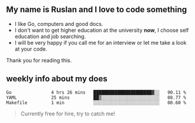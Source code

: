 ## My name is Ruslan and I love to code something

- I like Go, computers and good docs.
- I don't want to get higher education at the university **now**, I choose self education and job searching.
- I will be very happy if you call me for an interview or let me take a look at your code.

Thank you for reading this.

## weekly info about my does
<!--START_SECTION:waka-->
```text
Go               4 hrs 26 mins   ██████████████████████▓░░   90.11 % 
YAML             25 mins         ██▒░░░░░░░░░░░░░░░░░░░░░░   08.77 % 
Makefile         1 min           ░░░░░░░░░░░░░░░░░░░░░░░░░   00.60 % 
```
<!--END_SECTION:waka-->

> Currently free for hire, try to catch me!
